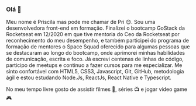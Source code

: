 ### Olá 👋

<!--
**pripinheiro/pripinheiro** is a ✨ _special_ ✨ repository because its `README.md` (this file) appears on your GitHub profile.

Here are some ideas to get you started:

- 🔭 I’m currently working on ...
- 🌱 I’m currently learning ...
- 👯 I’m looking to collaborate on ...
- 🤔 I’m looking for help with ...
- 💬 Ask me about ...
- 📫 How to reach me: ...
- 😄 Pronouns: ...
- ⚡ Fun fact: ...
-->
Meu nome é Priscila mas pode me chamar de Pri 😊. Sou uma desenvolvedora front-end em formação. Finalizei o bootcamp GoStack da Rocketseat em 12/2020 em que tive mentoria do Ceo da Rocketseat por reconhecimento do meu desempenho, e também participei do programa de formação de mentores  o Space Squad oferecido para algumas pessoas que se destacaram ao longo do bootcamp, onde aprimorei minhas habilidades de comunicação, escrita e foco. Já escrevi centenas de linhas de código, participo de meetups e continuo a fazer cursos para me especializar. Me sinto confortável com HTML5, CSS3, Javascript, Git, GitHub, metodologia ágil e estou estudando Node.Js, ReactJs, React Native e Typescript.

No meu tempo livre gosto de assistir filmes :movie_camera:, séries :tv:  e jogar vídeo game :video_game:
